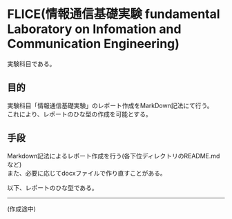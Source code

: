 ﻿# FLICE(情報通信基礎実験 fundamental Laboratory on Infomation and Communication Engineering)
実験科目である。
## 目的
実験科目「情報通信基礎実験」のレポート作成をMarkDown記法にて行う。  
これにより、レポートのひな型の作成を可能とする。  
## 手段
Markdown記法によるレポート作成を行う(各下位ディレクトリのREADME.mdなど)  
また、必要に応じてdocxファイルで作り直すことがある。  
  
以下、レポートのひな型である。
____
(作成途中)
